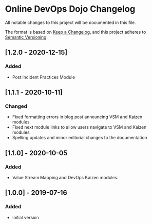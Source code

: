 # Online DevOps Dojo Changelog

All notable changes to this project will be documented in this file.

The format is based on [Keep a Changelog](https://keepachangelog.com/en/1.0.0/),
and this project adheres to [Semantic Versioning](https://semver.org/spec/v2.0.0.html).

## [1.2.0 - 2020-12-15]

### Added

- Post Incident Practices Module

## [1.1.1 - 2020-10-11]

### Changed

- Fixed formatting errors in blog post announcing VSM and Kaizen modules
- Fixed next module links to allow users navigate to VSM and Kaizen modules
- Spelling updates and minor editorial changes to the documentation

## [1.1.0] - 2020-10-05

### Added

- Value Stream Mapping and DevOps Kaizen modules.

## [1.0.0] - 2019-07-16

### Added

- Initial version
